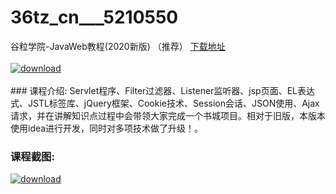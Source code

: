 # 36tz_cn___5210550
谷粒学院-JavaWeb教程(2020新版) （推荐）
[下载地址](http://www.36tz.cn/article/5210550 "下载地址")
<br/></br>[![download](http://36tz.cn/muke_img/2020_02_12345-300x169.jpg "下载地址")](http://www.36tz.cn/article/5210550 "下载地址")
<br/></br>### 课程介绍:
Servlet程序、Filter过滤器、Listener监听器、jsp页面、EL表达式、JSTL标签库、jQuery框架、Cookie技术、Session会话、JSON使用、Ajax请求，并在讲解知识点过程中会带领大家完成一个书城项目。相对于旧版，本版本使用idea进行开发，同时对多项技术做了升级！。

### 课程截图:
[![download](http://36tz.cn/muke_img/2020_02_11-113.png "下载地址")](http://www.36tz.cn/article/5210550 "下载地址")
